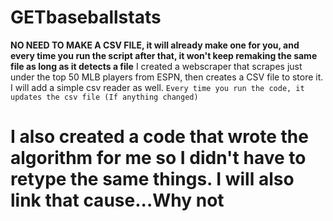 # GETbaseballstats
**NO NEED TO MAKE A CSV FILE, it will already make one for you, and every time you run the script after that, it won't keep remaking the same file as long as it detects a file**
I created a webscraper that scrapes just under the  top 50 MLB players from ESPN, then creates a CSV file to store it. I will add a simple csv reader as well. `` Every time you run the code, it updates the csv file (If anything changed) ``
# I also created a code that wrote the algorithm for me so I didn't have to retype the same things. I will also link that cause...Why not
